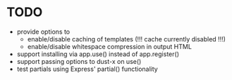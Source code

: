 TODO
====
 * provide options to
   * enable/disable caching of templates (!!! cache currently disabled !!!)
   * enable/disable whitespace compression in output HTML
 * support installing via app.use() instead of app.register()
 * support passing options to dust-x on use()
 * test partials using Express' partial() functionality
 